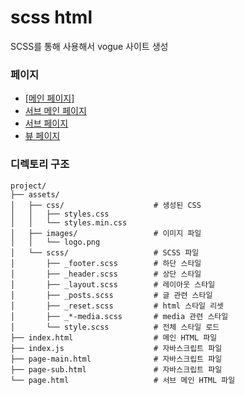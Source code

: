 # scss html

SCSS를 통해 사용해서 vogue 사이트 생성

### 페이지

- <a href="https://ra-ky.github.io/scss-html/" target="_blank">[메인 페이지]</a>
- [서브 메인 페이지](https://ra-ky.github.io/scss-html/page-main.html)
- [서브 페이지](https://ra-ky.github.io/scss-html/page-sub.html)
- [뷰 페이지](https://ra-ky.github.io/scss-html/page.html)

### 디렉토리 구조

```
project/
├── assets/
│   ├── css/                    # 생성된 CSS
│   │   ├── styles.css
│   │   └── styles.min.css
│   ├── images/                 # 이미지 파일
│   │   └── logo.png
│   └── scss/                   # SCSS 파일
│       ├── _footer.scss        # 하단 스타일
│       ├── _header.scss        # 상단 스타일
│       ├── _layout.scss        # 레이아웃 스타일
│       ├── _posts.scss         # 글 관련 스타일
│       ├── _reset.scss         # html 스타일 리셋
│       ├── _*-media.scss       # media 관련 스타일
│       └── style.scss          # 전체 스타일 로드
├── index.html                  # 메인 HTML 파일
├── index.js                    # 자바스크립트 파일
├── page-main.html              # 자바스크립트 파일
├── page-sub.html               # 자바스크립트 파일
└── page.html                   # 서브 메인 HTML 파일
```
